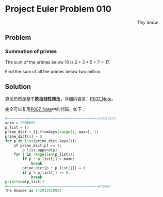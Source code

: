 # Project Euler	Problem 010

<p align="right"><i>Tiny Snow</i></p>



## Problem

### Summation of primes

The sum of the primes below $10$ is $2 + 3 + 5 + 7 = 17$.

Find the sum of all the primes below two million.



## Solution

算法仍然是基于**欧拉线性筛法**，详细内容见：[P007_Note](../P007/P007_Note.md)。

完全可以复用[P007_Note](../P007/P007_Note.md)中的代码，如下：

```python
#==========================================Solution
maxn = 2000001
p_list = []
prime_dict = {}.fromkeys(range(1, maxn), 1)
prime_dict[1] = 0
for p in list(prime_dict.keys()):
    if prime_dict[p] == 1:
        p_list.append(p)
    for j in range(len(p_list)):
        if p * p_list[j] > maxn:
            break
        prime_dict[p * p_list[j]] = 0
        if p % p_list[j] == 0:
            break
print(sum(p_list))
#==========================================Answer
The Answer is 142913828922
```


